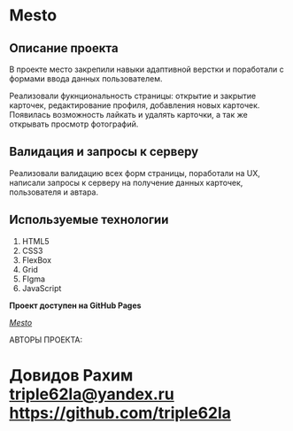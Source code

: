 # Mesto

## Описание проекта

 В проекте место закрепили навыки адаптивной верстки и поработали с формами ввода данных пользователем. 

 Реализовали фукнциональность страницы: открытие и закрытие карточек, редактирование профиля, добавления новых карточек. Появилась возможность лайкать и удалять карточки, а так же открывать просмотр фотографий.

## Валидация и запросы к серверу
  Реализовали валидацию всех форм страницы, поработали на UX, написали запросы к серверу на получение данных карточек, пользователя и автара.
  
## Используемые технологии

1. HTML5
2. CSS3
3. FlexBox
4. Grid
5. FIgma
6. JavaScript

**Проект доступен на GitHub Pages**

_[Mesto](https://oleg-barhatov.github.io/mesto-project/ "Я тут!")_

АВТОРЫ ПРОЕКТА: 

Довидов Рахим  
triple62la@yandex.ru 
https://github.com/triple62la
=================================================================




